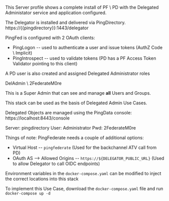 This Server profile shows a complete install of PF \ PD with the Delegated Administator service and application configured.

The Delegator is installed and delivered via PingDirectory.
https://{{pingdirectory}}:1443/delegator

PingFed is configured with 2 OAuth clients:
* PingLogon -- used to authenticate a user and issue tokens (AuthZ Code \ Implicit)
* PingIntrospect -- used to validate tokens (PD has a PF Access Token Validator pointing to this client)

A PD user is also created and assigned Delegated Administrator roles

DelAdmin \ 2FederateM0re

This is a Super Admin that can see and manage **all** Users and Groups.

This stack can be used as the basis of Delegated Admin Use Cases.

Delegated Objects are managed using the PingData console:
https://localhost:8443/console

Server: pingdirectory
User: Administrator
Pwd: 2FederateM0re

Things of note:
PingFederate needs a couple of additional options:

* Virtual Host -- `pingfederate`  (Used for the backchannel ATV call from PD)
* OAuth AS --> Allowed Origins -- `https://${DELEGATOR_PUBLIC_URL}`  (Used to allow Delegator to call OIDC endpoints)

Environment variables in the `docker-compose.yaml` can be modified to inject the correct locations into this stack

To implement this Use Case, download the `docker-compose.yaml` file and run `docker-compose up -d`